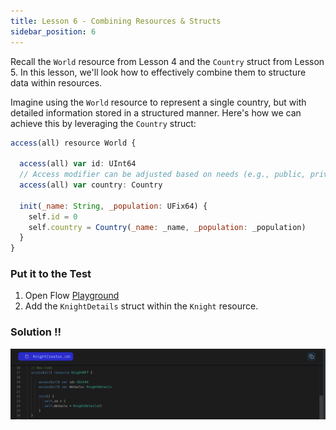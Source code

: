 ```yaml
---
title: Lesson 6 - Combining Resources & Structs
sidebar_position: 6
---
```


Recall the `World` resource from Lesson 4 and the `Country` struct from Lesson 5.
In this lesson, we'll look how to effectively combine them to structure data within resources.

Imagine using the `World` resource to represent a single country, but with detailed information stored in a structured manner. Here's how we can achieve this by leveraging the `Country` struct:

```jsx
access(all) resource World {

  access(all) var id: UInt64
  // Access modifier can be adjusted based on needs (e.g., public, private)
  access(all) var country: Country

  init(_name: String, _population: UFix64) {
    self.id = 0
    self.country = Country(_name: _name, _population: _population)
  }
}
```

### Put it to the Test

1. Open Flow [Playground](https://play.flow.com/)
2. Add the `KnightDetails` struct within the `Knight` resource.

### Solution !!

![Alt text](image-4.png)
